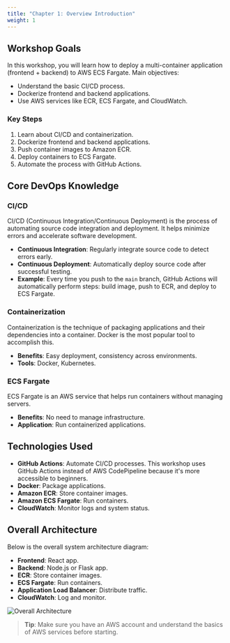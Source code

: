```yaml
---
title: "Chapter 1: Overview Introduction"
weight: 1
---
```


## Workshop Goals

In this workshop, you will learn how to deploy a multi-container application (frontend + backend) to AWS ECS Fargate. Main objectives:

- Understand the basic CI/CD process.
- Dockerize frontend and backend applications.
- Use AWS services like ECR, ECS Fargate, and CloudWatch.

### Key Steps
1. Learn about CI/CD and containerization.
2. Dockerize frontend and backend applications.
3. Push container images to Amazon ECR.
4. Deploy containers to ECS Fargate.
5. Automate the process with GitHub Actions.

## Core DevOps Knowledge

### CI/CD
CI/CD (Continuous Integration/Continuous Deployment) is the process of automating source code integration and deployment. It helps minimize errors and accelerate software development.

- **Continuous Integration**: Regularly integrate source code to detect errors early.
- **Continuous Deployment**: Automatically deploy source code after successful testing.
- **Example**: Every time you push to the `main` branch, GitHub Actions will automatically perform steps: build image, push to ECR, and deploy to ECS Fargate.

### Containerization
Containerization is the technique of packaging applications and their dependencies into a container. Docker is the most popular tool to accomplish this.

- **Benefits**: Easy deployment, consistency across environments.
- **Tools**: Docker, Kubernetes.

### ECS Fargate
ECS Fargate is an AWS service that helps run containers without managing servers.

- **Benefits**: No need to manage infrastructure.
- **Application**: Run containerized applications.

## Technologies Used

- **GitHub Actions**: Automate CI/CD processes. This workshop uses GitHub Actions instead of AWS CodePipeline because it's more accessible to beginners.
- **Docker**: Package applications.
- **Amazon ECR**: Store container images.
- **Amazon ECS Fargate**: Run containers.
- **CloudWatch**: Monitor logs and system status.

## Overall Architecture

Below is the overall system architecture diagram:

- **Frontend**: React app.
- **Backend**: Node.js or Flask app.
- **ECR**: Store container images.
- **ECS Fargate**: Run containers.
- **Application Load Balancer**: Distribute traffic.
- **CloudWatch**: Log and monitor.

![Overall Architecture](/FCJ-LeDuy-Workshop/images/architecture.png)

> **Tip**: Make sure you have an AWS account and understand the basics of AWS services before starting.
